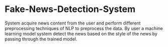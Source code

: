 # Fake-News-Detection-System
System acquire news content from the user and perform different preprocessing techniques of NLP to preprocess the data. By user a machine learning model system detect the news based on the style of the news by passing through the trained model.
